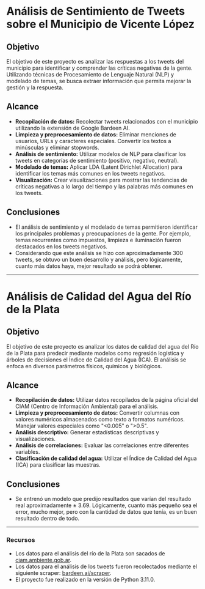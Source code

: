 # Análisis de Sentimiento de Tweets sobre el Municipio de Vicente López

## **Objetivo**
El objetivo de este proyecto es analizar las respuestas a los tweets del municipio para identificar y comprender las críticas negativas de la gente. Utilizando técnicas de Procesamiento de Lenguaje Natural (NLP) y modelado de temas, se busca extraer información que permita mejorar la gestión y la respuesta.

## **Alcance**
- **Recopilación de datos:** Recolectar tweets relacionados con el municipio utilizando la extensión de Google Bardeen AI.
- **Limpieza y preprocesamiento de datos:** Eliminar menciones de usuarios, URLs y caracteres especiales. Convertir los textos a minúsculas y eliminar stopwords.
- **Análisis de sentimiento:** Utilizar modelos de NLP para clasificar los tweets en categorías de sentimiento (positivo, negativo, neutral).
- **Modelado de temas:** Aplicar LDA (Latent Dirichlet Allocation) para identificar los temas más comunes en los tweets negativos.
- **Visualización:** Crear visualizaciones para mostrar las tendencias de críticas negativas a lo largo del tiempo y las palabras más comunes en los tweets.

## **Conclusiones**
- El análisis de sentimiento y el modelado de temas permitieron identificar los principales problemas y preocupaciones de la gente. Por ejemplo, temas recurrentes como impuestos, limpieza e iluminación fueron destacados en los tweets negativos.
- Considerando que este análisis se hizo con aproximadamente 300 tweets, se obtuvo un buen desarrollo y análisis, pero lógicamente, cuanto más datos haya, mejor resultado se podrá obtener.

---

# Análisis de Calidad del Agua del Río de la Plata

## **Objetivo**
El objetivo de este proyecto es analizar los datos de calidad del agua del Río de la Plata para predecir mediante modelos como regresión logística y árboles de decisiones el Índice de Calidad del Agua (ICA). El análisis se enfoca en diversos parámetros físicos, químicos y biológicos.

## **Alcance**
- **Recopilación de datos:** Utilizar datos recopilados de la página oficial del CIAM (Centro de Información Ambiental) para el análisis.
- **Limpieza y preprocesamiento de datos:** Convertir columnas con valores numéricos almacenados como texto a formatos numéricos. Manejar valores especiales como "<0.005" o ">0.5".
- **Análisis descriptivo:** Generar estadísticas descriptivas y visualizaciones.
- **Análisis de correlaciones:** Evaluar las correlaciones entre diferentes variables.
- **Clasificación de calidad del agua:** Utilizar el Índice de Calidad del Agua (ICA) para clasificar las muestras.

## **Conclusiones**
- Se entrenó un modelo que predijo resultados que varían del resultado real aproximadamente ± 3.69. Lógicamente, cuanto más pequeño sea el error, mucho mejor, pero con la cantidad de datos que tenía, es un buen resultado dentro de todo.

---

### **Recursos**
- Los datos para el análisis del río de la Plata son sacados de [ciam.ambiente.gob.ar](https://ciam.ambiente.gob.ar/repositorio.php?tid=1&stid=2&did=382#).
- Los datos para el análisis de los tweets fueron recolectados mediante el siguiente scraper: [bardeen.ai/scraper](https://www.bardeen.ai/scraper).
- El proyecto fue realizado en la versión de Python 3.11.0.
